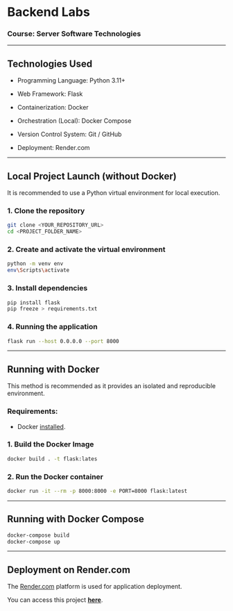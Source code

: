 # Backend Labs

### Course: Server Software Technologies

---

## Technologies Used
- Programming Language: Python 3.11+

- Web Framework: Flask

- Containerization: Docker

- Orchestration (Local): Docker Compose

- Version Control System: Git / GitHub

- Deployment: Render.com

---

## Local Project Launch (without Docker)

It is recommended to use a Python virtual environment for local execution.

### 1. Clone the repository

```bash
git clone <YOUR_REPOSITORY_URL>
cd <PROJECT_FOLDER_NAME>
```
### 2. Create and activate the virtual environment

```bash
python -m venv env
env\Scripts\activate  
```

### 3. Install dependencies

```bash
pip install flask
pip freeze > requirements.txt
```

### 4. Running the application

```bash
flask run --host 0.0.0.0 --port 8000
```

---

## Running with Docker

This method is recommended as it provides an isolated and reproducible environment.

### Requirements:

- Docker [installed](https://www.docker.com/).

### 1. Build the Docker Image

```bash
docker build . -t flask:lates
```

### 2. Run the Docker container

```bash
docker run -it --rm -p 8000:8000 -e PORT=8000 flask:latest

```
 ---

## Running with Docker Compose

```bash
docker-compose build
docker-compose up
```

---

## Deployment on Render.com

The [Render.com](https://render.com) platform is used for application deployment.

You can access this project **[here](https://backend-labs-ksx0.onrender.com/healthcheck)**.